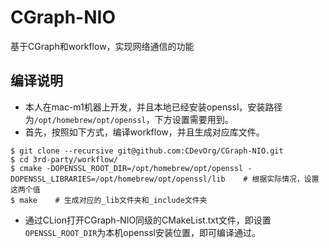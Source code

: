 # CGraph-NIO
基于CGraph和workflow，实现网络通信的功能

## 编译说明

* 本人在mac-m1机器上开发，并且本地已经安装openssl，安装路径为`/opt/homebrew/opt/openssl`，下方设置需要用到。
* 首先，按照如下方式，编译workflow，并且生成对应库文件。
```
$ git clone --recursive git@github.com:CDevOrg/CGraph-NIO.git
$ cd 3rd-party/workflow/
$ cmake -DOPENSSL_ROOT_DIR=/opt/homebrew/opt/openssl -DOPENSSL_LIBRARIES=/opt/homebrew/opt/openssl/lib    # 根据实际情况，设置这两个值
$ make    # 生成对应的_lib文件夹和_include文件夹
```
* 通过CLion打开CGraph-NIO同级的CMakeList.txt文件，即设置`OPENSSL_ROOT_DIR`为本机openssl安装位置，即可编译通过。

